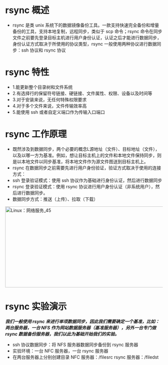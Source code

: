 # rsync 概述
- rsync 是类 unix 系统下的数据镜像备份工具。一款支持快速完全备份和增量备份的工具，支持本地复制，远程同步，类似于 scp 命令；rsync 命令在同步文件之前要先登录目标主机进行用户身份认证，认证之后才能进行数据同步，身份认证方式取决于所使用的协议类型，rsync 一般使用两种协议进行数据同步：ssh 协议和 rsync 协议
# rsync 特性
- 1.能更新整个目录树和文件系统
- 2.有选择行的保留符号链接、硬链接、文件属性、权限、设备以及时间等
- 3.对于安装来说，无任何特殊权限要求
- 4.对于多个文件来说，文件传输效率高
- 5.能使用 ssh 或者自定义端口作为传输入口端口
# rsync 工作原理
- 既然涉及到数据同步，两个必要的概念L源地址（文件）、目标地址（文件），以及以哪一方为基准。例如，想让目标主机上的文件和本地文件保持同步，则是以本地文件以同步基准，将本地文件作为源文件图送到目标主机上。
- rsync 在数据同步之前需要先进行用户身份验证，验证方式取决于使用的连接方式：
- ssh 登录验证模式：使用 ssh 协议作为基础进行身份认证，然后进行数据同步
- rsync 登录验证模式：使用 rsync 协议进行用户身份认证（非系统用户），然后进行数据同步。
- 数据同步方式：推送（上传）、拉取（下载）
 <img width="846" height="259" alt="Linux：网络服务_45" src="https://github.com/user-attachments/assets/d42a7aae-3cda-4bb8-962e-f56175eed2d4" />

# rsync 实验演示
***我们一般使用 rsync 来进行单项数据同步，因此我们需要确定一个基准，比如：两台服务器，一台 NFS 作为网站数据服务器（基准服务器），另外一台专门做 rsync 数据备份服务器，我们以此为基础开始我们的实验。***
- ssh 协议数据同步：将 NFS 服务器数据同步备份到 rsync 服务器
- 实验环境：一台 NFC 服务器，一台 rsync 服务器
- 在两台服务器上分别创建目录
NFC 服务器：/filesrc rsync 服务器：/filedst
